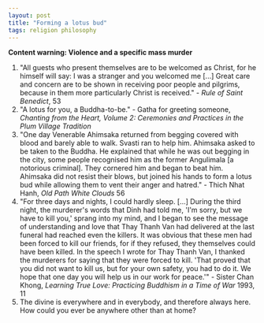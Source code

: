 ```yaml
---
layout: post
title: "Forming a lotus bud"
tags: religion philosophy
---
```

**Content warning: Violence and a specific mass murder**

1. "All guests who present themselves are to be welcomed as Christ, for he himself will say: I was a stranger and you welcomed me [...] Great care and concern are to be shown in receiving poor people and pilgrims, because in them more particularly Christ is received." - *Rule of Saint Benedict*, 53
2. "A lotus for you, a Buddha-to-be." - Gatha for greeting someone, *Chanting from the Heart, Volume 2: Ceremonies and Practices in the Plum Village Tradition*
3. "One day Venerable Ahimsaka returned from begging covered with blood and barely able to walk. Svasti ran to help him. Ahimsaka asked to be taken to the Buddha. He explained that while he was out begging in the city, some people recognised him as the former Angulimala [a notorious criminal]. They cornered him and began to beat him. Ahimsaka did not resist their blows, but joined his hands to form a lotus bud while allowing them to vent their anger and hatred." - Thich Nhat Hanh, *Old Path White Clouds* 56
4. "For three days and nights, I could hardly sleep. [...] During the third night, the murderer's words that Dinh had told me, 'I'm sorry, but we have to kill you,' sprang into my mind, and I began to see the message of understanding and love that Thay Thanh Van had delivered at the last funeral had reached even the killers. It was obvious that these men had been forced to kill our friends, for if they refused, they themselves could have been killed. In the speech I wrote for Thay Thanh Van, I thanked the murderers for saying that they were forced to kill. 'That proved that you did not want to kill us, but for your own safety, you had to do it. We hope that one day you will help us in our work for peace.'" - Sister Chan Khong, *Learning True Love: Practicing Buddhism in a Time of War* 1993, 11
5. The divine is everywhere and in everybody, and therefore always here. How could you ever be anywhere other than at home?
